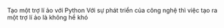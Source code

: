 Tạo một trợ lí ảo với Python
Với sự phát triển của công nghệ thì việc tạo ra một trợ lí ảo là không hề khó
